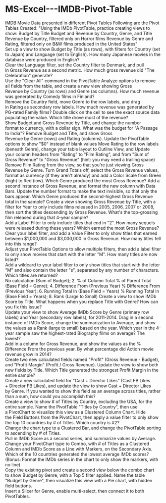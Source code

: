 # MS-Excel---IMDB-Pivot-Table
IMDB Movie Data presented in different Pivot Tables
Following are the Pivot Tables Created:
"Using the IMDb PivotTable, practice creating views to show:
Budget by Title
Budget and Revenue by Country, Genre, and Title
Revenue by Country, filtered only on Horror films
Revenue by Genre and Rating, filtered only on B&W films produced in the United States"	
Set up a view to show Budget by Title (as rows), with filters for Country (set to Japan) and Language (set to English). How many Japanese movies in the database were produced in English?																									
Clear the Language filter, set the Country filter to Denmark, and pull in Gross Revenue as a second metric. How much gross revenue did "The Celebration" generate?	
Use the "Clear All" command in the PivotTable Analyze options to remove all fields from the table, and create a new view showing Gross Revenue by Country (as rows) and Genre (as columns). How much revenue was generated by Comedy films in Finland?																									
Remove the Country field, move Genre to the row labels, and drag in Rating as secondary row labels. How much revenue was generated by PG-rated Family films? Double click on the cell to see the exact source data populating the value. Which title drove most of the revenue?																									
Show Budget and Gross Revenue by Title, and change the number format to currency, with a dollar sign. What was the budget for "A Passage to India"?
Remove Budget and Title, and show Gross Revenue by Genre (rows) and Rating (columns). Update the PivotTable options to show "$0" instead of blank values
Move Rating to the row labels (beneath Genre), change your table layout to Outline View, and Update your column headers from "Rating" to "Film Rating", and from "Sum of Gross Revenue" to "Gross Revenue" (hint: you may need a trailing space)
Remove Film Rating from the view, so that you're just viewing Gross Revenue by Genre. Turn Grand Totals off, select the Gross Revenue values, format as currency (if they aren't already) and add a Color Scale from Green (high) to Red (low). Which Genre produced the most Gross Revenue?
Add a second instance of Gross Revenue, and format the new column with Data Bars. Update the number format to make the text invisible, so that only the bars appear. Which Genre produced the second-highest Gross Revenue total in the sample?
Create a view showing Gross Revenue by Title, with a filter for Year to only include films released in 2005, 2006, 2007 or 2008, then sort the titles descending by Gross Revenue. What's the top-grossing film released during that 4-year sample?																							
Add a Label Filter to only include titles that end in "2". How many sequels were released during these years? Which earned the most Gross Revenue?		
Clear your label filter, and add a Value Filter to only show titles that earned between $1,000,000 and $3,000,000 in Gross Revenue. How many titles fell into this range?																							
Adjust your PivotTable Options to allow multiple filters, then add a label filter to only show movies that start with the letter "M". How many titles are now listed?																							
Add a wildcard to your label filter to only show titles that start with the letter "M" and also contain the letter "s", separated by any number of characters. Which titles are returned?																							
No calculation (Sum of Budget); 2. % of Column Total
% of Parent Total (Base Field = Genre); 4. Difference From (Previous Year)
% Difference From (Previous Year); 6. Running Total In (Base Field = Years)
% Running Total In (Base Field = Years); 8. Rank (Large to Small)
Create a view to show IMDb Score by Title. What happens when you replace Title with Genre? How can you fix this issue?																							
Update your view to show Average IMDb Score by Genre (primary row labels) and Year (secondary row labels), for 2011-2014. Drag in a second instance of IMDb Score, change the summarization to Average, and show the values as a Rank (large to small) based on the year. Which year in the 4-year sample saw the highest-rated Biography films on average? The lowest?																																			
Add in a column for Gross Revenue, and show the values as the % Difference From the previous year. By what percentage did Action movie revenue grow in 2014?																																			
Create two new calculated fields named "Profit" (Gross Revenue - Budget), and "Profit Margin" (Profit / Gross Revenue). Update the view to show both new fields by Title. Which Title generated the strongest Profit Margin in the entire sample?																																			
Create a new calculated field for "Cast + Director Likes" (Cast FB Likes + Director FB Likes), and update the view to show Cast + Director Likes by Genre. If you wanted to show this field as an average across titles, rather than a sum, how could you accomplish this? 																														
Create a view to show # of Titles by Country, excluding the USA, for the entire sample. Name the PivotTable "Titles by Country", then use a PivotChart to visualize this view as a Clustered Column Chart.
Hide the Field Buttons from the PivotChart, then apply a value filter to only show the top 10 countries by # of Titles. Which country is #2?																																			
Change the chart type to a Clustered Bar, and change the PivotTable sorting to ascending by # of Titles.																																			
Pull in IMDb Score as a second series, and summarize values by Average. Change your PivotChart type to Combo, with # of Titles as a Clustered Column and IMDb Score as a Line with Markers, on the Secondary Axis. Which of the 10 countries generated the lowest average IMDb scores? (Bonus: Format the IMDb series in the chart to only show the markers, with no line)																																			
Copy the existing pivot and create a second view below the combo chart to show Budget by Genre, with a Top 5 filter applied. Name the table "Budget by Genre", then visualize this view with a Pie chart, with hidden field buttons.																																			
Insert a Slicer for Genre, enable multi-select, then connect it to both PivotTables. 																																			
